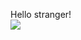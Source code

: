 Hello stranger!                                
![](https://github.com/sophiagiuliani/gif/blob/main/dwite.gif)
 
  
  


<!---
sophiagiuliani/sophiagiuliani is a ✨ special ✨ repository because its `README.md` (this file) appears on your GitHub profile.
You can click the Preview link to take a look at your changes.
--->
